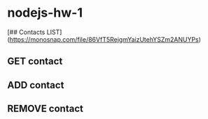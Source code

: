 # nodejs-hw-1

[## Contacts LIST] (https://monosnap.com/file/86VfT5RejgmYaizUtehYSZm2ANUYPs)

## GET contact

## ADD contact

## REMOVE contact
